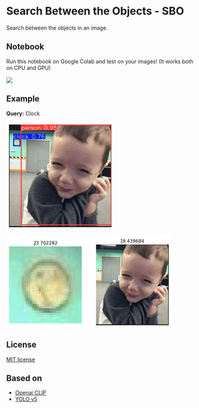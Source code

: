 # Search Between the Objects - SBO

Search between the objects in an image.

## Notebook
Run this notebook on Google Colab and test on your images!
(It works both on CPU and GPU)

[<img src="https://colab.research.google.com/assets/colab-badge.svg" align="center">](https://colab.research.google.com/github/mehrdad-dev/SBO/blob/master/notebooks/search_objects_on_images.ipynb)


## Example
**Query:** Clock


![Mehrdad Mohammadian](https://raw.githubusercontent.com/mehrdad-dev/SBO/main/test_images/ex1.png)

![Mehrdad Mohammadian](https://raw.githubusercontent.com/mehrdad-dev/SBO/main/test_images/ex1-1.png)

## License

[MIT license](https://github.com/mehrdad-dev/SBO/blob/main/LICENSE)

## Based on
- [Openai CLIP](https://pytorch.org/hub/ultralytics_yolov5/)
- [YOLO v5](https://github.com/openai/CLIP)
